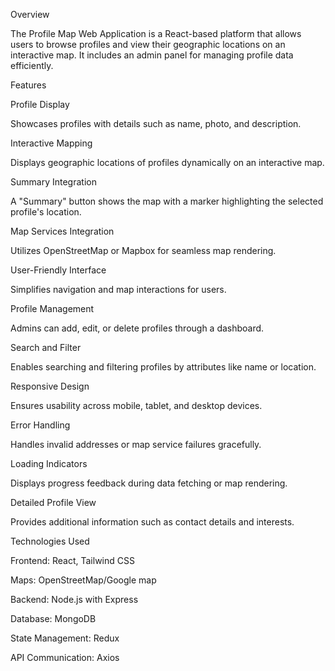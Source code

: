 Overview

The Profile Map Web Application is a React-based platform that allows users to browse profiles and view their geographic locations on an interactive map. It includes an admin panel for managing profile data efficiently.

Features

Profile Display

Showcases profiles with details such as name, photo, and description.

Interactive Mapping

Displays geographic locations of profiles dynamically on an interactive map.

Summary Integration

A "Summary" button shows the map with a marker highlighting the selected profile's location.

Map Services Integration

Utilizes OpenStreetMap or Mapbox for seamless map rendering.

User-Friendly Interface

Simplifies navigation and map interactions for users.

Profile Management

Admins can add, edit, or delete profiles through a dashboard.

Search and Filter

Enables searching and filtering profiles by attributes like name or location.

Responsive Design

Ensures usability across mobile, tablet, and desktop devices.

Error Handling

Handles invalid addresses or map service failures gracefully.

Loading Indicators

Displays progress feedback during data fetching or map rendering.

Detailed Profile View

Provides additional information such as contact details and interests.

Technologies Used

Frontend: React, Tailwind CSS

Maps: OpenStreetMap/Google map

Backend: Node.js with Express

Database: MongoDB

State Management: Redux

API Communication: Axios

